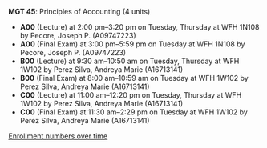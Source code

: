 **MGT 45**: Principles of Accounting (4 units)

- **A00** (Lecture) at 2:00 pm–3:20 pm on Tuesday, Thursday at WFH 1N108 by Pecore, Joseph P. (A09747223)
- **A00** (Final Exam) at 3:00 pm–5:59 pm on Tuesday at WFH 1N108 by Pecore, Joseph P. (A09747223)
- **B00** (Lecture) at 9:30 am–10:50 am on Tuesday, Thursday at WFH 1W102 by Perez Silva, Andreya Marie (A16713141)
- **B00** (Final Exam) at 8:00 am–10:59 am on Tuesday at WFH 1W102 by Perez Silva, Andreya Marie (A16713141)
- **C00** (Lecture) at 11:00 am–12:20 pm on Tuesday, Thursday at WFH 1W102 by Perez Silva, Andreya Marie (A16713141)
- **C00** (Final Exam) at 11:30 am–2:29 pm on Tuesday at WFH 1W102 by Perez Silva, Andreya Marie (A16713141)

[Enrollment numbers over time](./MGT45.tsv)
